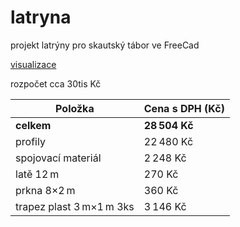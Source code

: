 # latryna
projekt latrýny pro skautský tábor ve FreeCad


[visualizace](https://vaclavrak.github.io/latryna/KONSTRUKCE.html)

rozpočet cca 30tis Kč

| Položka                      | Cena s DPH (Kč) |
|-----------------------------|-----------------|
| **celkem**                  | **28 504 Kč**      |
| profily                     | 22 480 Kč         |
| spojovací materiál          | 2 248 Kč           |
| latě 12 m                   | 270 Kč            |
| prkna 8×2 m                 | 360 Kč             |
| trapez plast 3 m×1 m 3ks    | 3 146 Kč          |
